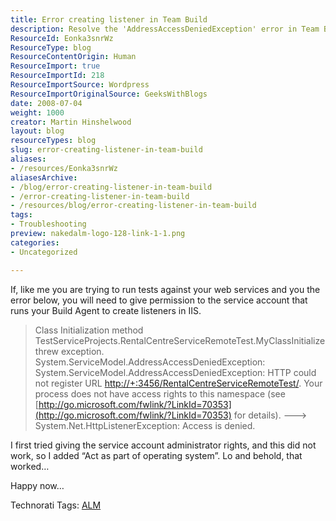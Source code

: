 ```yaml
---
title: Error creating listener in Team Build
description: Resolve the 'AddressAccessDeniedException' error in Team Build by granting the right permissions to your service account. Get expert tips and solutions!
ResourceId: Eonka3snrWz
ResourceType: blog
ResourceContentOrigin: Human
ResourceImport: true
ResourceImportId: 218
ResourceImportSource: Wordpress
ResourceImportOriginalSource: GeeksWithBlogs
date: 2008-07-04
weight: 1000
creator: Martin Hinshelwood
layout: blog
resourceTypes: blog
slug: error-creating-listener-in-team-build
aliases:
- /resources/Eonka3snrWz
aliasesArchive:
- /blog/error-creating-listener-in-team-build
- /error-creating-listener-in-team-build
- /resources/blog/error-creating-listener-in-team-build
tags:
- Troubleshooting
preview: nakedalm-logo-128-link-1-1.png
categories:
- Uncategorized

---
```

If, like me you are trying to run tests against your web services and you the error below, you will need to give permission to the service account that runs your Build Agent to create listeners in IIS.

> Class Initialization method TestServiceProjects.RentalCentreServiceRemoteTest.MyClassInitialize threw exception. System.ServiceModel.AddressAccessDeniedException:  System.ServiceModel.AddressAccessDeniedException: HTTP could not register URL [http://+:3456/RentalCentreServiceRemoteTest/](http://+:3456/RentalCentreServiceRemoteTest/). Your process does not have access rights to this namespace (see [http://go.microsoft.com/fwlink/?LinkId=70353](http://go.microsoft.com/fwlink/?LinkId=70353) for details). --->  System.Net.HttpListenerException: Access is denied.

I first tried giving the service account administrator rights, and this did not work, so I added “Act as part of operating system”. Lo and behold, that worked…

Happy now…

Technorati Tags: [ALM](http://technorati.com/tags/ALM)
